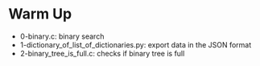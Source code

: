 # Warm Up
* 0-binary.c: binary search
* 1-dictionary_of_list_of_dictionaries.py: export data in the JSON format
* 2-binary_tree_is_full.c: checks if binary tree is full
